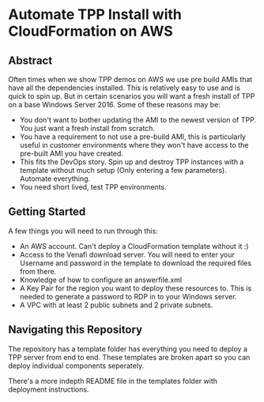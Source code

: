 # Automate TPP Install with CloudFormation on AWS

## Abstract
Often times when we show TPP demos on AWS we use pre build AMIs that have all the dependencies installed. This is relatively easy to use and is quick to spin up. But in certain scenarios you will want a fresh install of TPP on a base Windows Server 2016. Some of these reasons may be: 

- You don't want to bother updating the AMI to the newest version of TPP. You just want a fresh install from scratch.
- You have a requirement to not use a pre-build AMI, this is particularly useful in customer environments where they won't have access to the pre-built AMI you have created.
- This fits the DevOps story. Spin up and destroy TPP instances with a template without much setup (Only entering a few parameters). Automate everything.
- You need short lived, test TPP environments.

## Getting Started
A few things you will need to run through this:

- An AWS account. Can't deploy a CloudFormation template without it :)
- Access to the Venafi download server. You will need to enter your Username and password in the template to download the required files from there.
- Knowledge of how to configure an answerfile.xml
- A Key Pair for the region you want to deploy these resources to. This is needed to generate a password to RDP in to your Windows server.
- A VPC with at least 2 public subnets and 2 private subnets.

## Navigating this Repository
The repository has a template folder has everything you need to deploy a TPP server from end to end. These templates are broken apart so you can deploy individual components seperately. 

There's a more indepth README file in the templates folder with deployment instructions.
